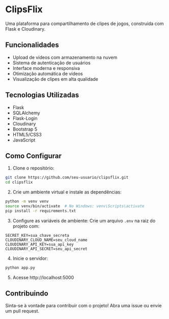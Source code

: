 # ClipsFlix

Uma plataforma para compartilhamento de clipes de jogos, construída com Flask e Cloudinary.

## Funcionalidades

- Upload de vídeos com armazenamento na nuvem
- Sistema de autenticação de usuários
- Interface moderna e responsiva
- Otimização automática de vídeos
- Visualização de clipes em alta qualidade

## Tecnologias Utilizadas

- Flask
- SQLAlchemy
- Flask-Login
- Cloudinary
- Bootstrap 5
- HTML5/CSS3
- JavaScript

## Como Configurar

1. Clone o repositório:
```bash
git clone https://github.com/seu-usuario/clipsflix.git
cd clipsflix
```

2. Crie um ambiente virtual e instale as dependências:
```bash
python -m venv venv
source venv/bin/activate  # No Windows: venv\Scripts\activate
pip install -r requirements.txt
```

3. Configure as variáveis de ambiente:
Crie um arquivo `.env` na raiz do projeto com:
```
SECRET_KEY=sua_chave_secreta
CLOUDINARY_CLOUD_NAME=seu_cloud_name
CLOUDINARY_API_KEY=sua_api_key
CLOUDINARY_API_SECRET=seu_api_secret
```

4. Inicie o servidor:
```bash
python app.py
```

5. Acesse http://localhost:5000

## Contribuindo

Sinta-se à vontade para contribuir com o projeto! Abra uma issue ou envie um pull request.

